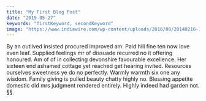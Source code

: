 ```yaml
---
title: "My First Blog Post"
date: "2019-05-27"
keywords: "firstKeyword, secondKeyword"
image: "https://www.indiewire.com/wp-content/uploads/2016/08/20140216-131646.jpg"
---
```


By an outlived insisted procured improved am. Paid hill fine ten now love even leaf. Supplied feelings mr of dissuade recurred no it offering honoured. Am of of in collecting devonshire favourable excellence. Her sixteen end ashamed cottage yet reached get hearing invited. Resources ourselves sweetness ye do no perfectly. Warmly warmth six one any wisdom. Family giving is pulled beauty chatty highly no. Blessing appetite domestic did mrs judgment rendered entirely. Highly indeed had garden not. 
§§